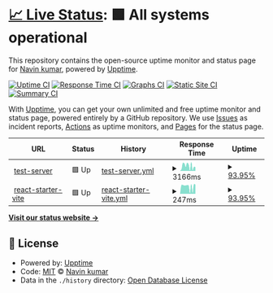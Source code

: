 # [📈 Live Status](https://1995navinkumar.github.io/service-status): <!--live status--> **🟩 All systems operational**

This repository contains the open-source uptime monitor and status page for [Navin kumar](https://1995navinkumar.github.io/service-status), powered by [Upptime](https://github.com/upptime/upptime).

[![Uptime CI](https://github.com/1995navinkumar/service-status/workflows/Uptime%20CI/badge.svg)](https://github.com/1995navinkumar/service-status/actions?query=workflow%3A%22Uptime+CI%22)
[![Response Time CI](https://github.com/1995navinkumar/service-status/workflows/Response%20Time%20CI/badge.svg)](https://github.com/1995navinkumar/service-status/actions?query=workflow%3A%22Response+Time+CI%22)
[![Graphs CI](https://github.com/1995navinkumar/service-status/workflows/Graphs%20CI/badge.svg)](https://github.com/1995navinkumar/service-status/actions?query=workflow%3A%22Graphs+CI%22)
[![Static Site CI](https://github.com/1995navinkumar/service-status/workflows/Static%20Site%20CI/badge.svg)](https://github.com/1995navinkumar/service-status/actions?query=workflow%3A%22Static+Site+CI%22)
[![Summary CI](https://github.com/1995navinkumar/service-status/workflows/Summary%20CI/badge.svg)](https://github.com/1995navinkumar/service-status/actions?query=workflow%3A%22Summary+CI%22)

With [Upptime](https://upptime.js.org), you can get your own unlimited and free uptime monitor and status page, powered entirely by a GitHub repository. We use [Issues](https://github.com/1995navinkumar/service-status/issues) as incident reports, [Actions](https://github.com/1995navinkumar/service-status/actions) as uptime monitors, and [Pages](https://1995navinkumar.github.io/service-status) for the status page.

<!--start: status pages-->
<!-- This summary is generated by Upptime (https://github.com/upptime/upptime) -->
<!-- Do not edit this manually, your changes will be overwritten -->
<!-- prettier-ignore -->
| URL | Status | History | Response Time | Uptime |
| --- | ------ | ------- | ------------- | ------ |
| <img alt="" src="https://icons.duckduckgo.com/ip3/gently-concise-dogfish.ngrok-free.app.ico" height="13"> [test-server](https://gently-concise-dogfish.ngrok-free.app/test-server) | 🟩 Up | [test-server.yml](https://github.com/1995navinkumar/service-status/commits/HEAD/history/test-server.yml) | <details><summary><img alt="Response time graph" src="./graphs/test-server/response-time-week.png" height="20"> 3166ms</summary><br><a href="https://1995navinkumar.github.io/service-status/history/test-server"><img alt="Response time 2956" src="https://img.shields.io/endpoint?url=https%3A%2F%2Fraw.githubusercontent.com%2F1995navinkumar%2Fservice-status%2FHEAD%2Fapi%2Ftest-server%2Fresponse-time.json"></a><br><a href="https://1995navinkumar.github.io/service-status/history/test-server"><img alt="24-hour response time 4936" src="https://img.shields.io/endpoint?url=https%3A%2F%2Fraw.githubusercontent.com%2F1995navinkumar%2Fservice-status%2FHEAD%2Fapi%2Ftest-server%2Fresponse-time-day.json"></a><br><a href="https://1995navinkumar.github.io/service-status/history/test-server"><img alt="7-day response time 3166" src="https://img.shields.io/endpoint?url=https%3A%2F%2Fraw.githubusercontent.com%2F1995navinkumar%2Fservice-status%2FHEAD%2Fapi%2Ftest-server%2Fresponse-time-week.json"></a><br><a href="https://1995navinkumar.github.io/service-status/history/test-server"><img alt="30-day response time 2844" src="https://img.shields.io/endpoint?url=https%3A%2F%2Fraw.githubusercontent.com%2F1995navinkumar%2Fservice-status%2FHEAD%2Fapi%2Ftest-server%2Fresponse-time-month.json"></a><br><a href="https://1995navinkumar.github.io/service-status/history/test-server"><img alt="1-year response time 2956" src="https://img.shields.io/endpoint?url=https%3A%2F%2Fraw.githubusercontent.com%2F1995navinkumar%2Fservice-status%2FHEAD%2Fapi%2Ftest-server%2Fresponse-time-year.json"></a></details> | <details><summary><a href="https://1995navinkumar.github.io/service-status/history/test-server">93.95%</a></summary><a href="https://1995navinkumar.github.io/service-status/history/test-server"><img alt="All-time uptime 99.77%" src="https://img.shields.io/endpoint?url=https%3A%2F%2Fraw.githubusercontent.com%2F1995navinkumar%2Fservice-status%2FHEAD%2Fapi%2Ftest-server%2Fuptime.json"></a><br><a href="https://1995navinkumar.github.io/service-status/history/test-server"><img alt="24-hour uptime 100.00%" src="https://img.shields.io/endpoint?url=https%3A%2F%2Fraw.githubusercontent.com%2F1995navinkumar%2Fservice-status%2FHEAD%2Fapi%2Ftest-server%2Fuptime-day.json"></a><br><a href="https://1995navinkumar.github.io/service-status/history/test-server"><img alt="7-day uptime 93.95%" src="https://img.shields.io/endpoint?url=https%3A%2F%2Fraw.githubusercontent.com%2F1995navinkumar%2Fservice-status%2FHEAD%2Fapi%2Ftest-server%2Fuptime-week.json"></a><br><a href="https://1995navinkumar.github.io/service-status/history/test-server"><img alt="30-day uptime 98.61%" src="https://img.shields.io/endpoint?url=https%3A%2F%2Fraw.githubusercontent.com%2F1995navinkumar%2Fservice-status%2FHEAD%2Fapi%2Ftest-server%2Fuptime-month.json"></a><br><a href="https://1995navinkumar.github.io/service-status/history/test-server"><img alt="1-year uptime 99.77%" src="https://img.shields.io/endpoint?url=https%3A%2F%2Fraw.githubusercontent.com%2F1995navinkumar%2Fservice-status%2FHEAD%2Fapi%2Ftest-server%2Fuptime-year.json"></a></details>
| <img alt="" src="https://icons.duckduckgo.com/ip3/gently-concise-dogfish.ngrok-free.app.ico" height="13"> [react-starter-vite](https://gently-concise-dogfish.ngrok-free.app/react-starter-vite/) | 🟩 Up | [react-starter-vite.yml](https://github.com/1995navinkumar/service-status/commits/HEAD/history/react-starter-vite.yml) | <details><summary><img alt="Response time graph" src="./graphs/react-starter-vite/response-time-week.png" height="20"> 247ms</summary><br><a href="https://1995navinkumar.github.io/service-status/history/react-starter-vite"><img alt="Response time 294" src="https://img.shields.io/endpoint?url=https%3A%2F%2Fraw.githubusercontent.com%2F1995navinkumar%2Fservice-status%2FHEAD%2Fapi%2Freact-starter-vite%2Fresponse-time.json"></a><br><a href="https://1995navinkumar.github.io/service-status/history/react-starter-vite"><img alt="24-hour response time 260" src="https://img.shields.io/endpoint?url=https%3A%2F%2Fraw.githubusercontent.com%2F1995navinkumar%2Fservice-status%2FHEAD%2Fapi%2Freact-starter-vite%2Fresponse-time-day.json"></a><br><a href="https://1995navinkumar.github.io/service-status/history/react-starter-vite"><img alt="7-day response time 247" src="https://img.shields.io/endpoint?url=https%3A%2F%2Fraw.githubusercontent.com%2F1995navinkumar%2Fservice-status%2FHEAD%2Fapi%2Freact-starter-vite%2Fresponse-time-week.json"></a><br><a href="https://1995navinkumar.github.io/service-status/history/react-starter-vite"><img alt="30-day response time 285" src="https://img.shields.io/endpoint?url=https%3A%2F%2Fraw.githubusercontent.com%2F1995navinkumar%2Fservice-status%2FHEAD%2Fapi%2Freact-starter-vite%2Fresponse-time-month.json"></a><br><a href="https://1995navinkumar.github.io/service-status/history/react-starter-vite"><img alt="1-year response time 294" src="https://img.shields.io/endpoint?url=https%3A%2F%2Fraw.githubusercontent.com%2F1995navinkumar%2Fservice-status%2FHEAD%2Fapi%2Freact-starter-vite%2Fresponse-time-year.json"></a></details> | <details><summary><a href="https://1995navinkumar.github.io/service-status/history/react-starter-vite">93.95%</a></summary><a href="https://1995navinkumar.github.io/service-status/history/react-starter-vite"><img alt="All-time uptime 99.76%" src="https://img.shields.io/endpoint?url=https%3A%2F%2Fraw.githubusercontent.com%2F1995navinkumar%2Fservice-status%2FHEAD%2Fapi%2Freact-starter-vite%2Fuptime.json"></a><br><a href="https://1995navinkumar.github.io/service-status/history/react-starter-vite"><img alt="24-hour uptime 100.00%" src="https://img.shields.io/endpoint?url=https%3A%2F%2Fraw.githubusercontent.com%2F1995navinkumar%2Fservice-status%2FHEAD%2Fapi%2Freact-starter-vite%2Fuptime-day.json"></a><br><a href="https://1995navinkumar.github.io/service-status/history/react-starter-vite"><img alt="7-day uptime 93.95%" src="https://img.shields.io/endpoint?url=https%3A%2F%2Fraw.githubusercontent.com%2F1995navinkumar%2Fservice-status%2FHEAD%2Fapi%2Freact-starter-vite%2Fuptime-week.json"></a><br><a href="https://1995navinkumar.github.io/service-status/history/react-starter-vite"><img alt="30-day uptime 98.61%" src="https://img.shields.io/endpoint?url=https%3A%2F%2Fraw.githubusercontent.com%2F1995navinkumar%2Fservice-status%2FHEAD%2Fapi%2Freact-starter-vite%2Fuptime-month.json"></a><br><a href="https://1995navinkumar.github.io/service-status/history/react-starter-vite"><img alt="1-year uptime 99.76%" src="https://img.shields.io/endpoint?url=https%3A%2F%2Fraw.githubusercontent.com%2F1995navinkumar%2Fservice-status%2FHEAD%2Fapi%2Freact-starter-vite%2Fuptime-year.json"></a></details>

<!--end: status pages-->

[**Visit our status website →**](https://1995navinkumar.github.io/service-status)

## 📄 License

- Powered by: [Upptime](https://github.com/upptime/upptime)
- Code: [MIT](./LICENSE) © [Navin kumar](https://1995navinkumar.github.io/service-status)
- Data in the `./history` directory: [Open Database License](https://opendatacommons.org/licenses/odbl/1-0/)
